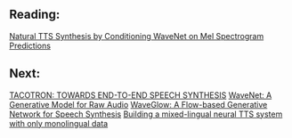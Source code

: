 ﻿## Reading:
[Natural TTS Synthesis by Conditioning WaveNet on Mel Spectrogram Predictions][1]

## Next:
[TACOTRON: TOWARDS END-TO-END SPEECH SYNTHESIS][2]
[WaveNet: A Generative Model for Raw Audio][3]
[WaveGlow: A Flow-based Generative Network for Speech Synthesis][4]
[Building a mixed-lingual neural TTS system with only monolingual data][5]


  [1]: https://arxiv.org/abs/1712.05884
  [2]: https://arxiv.org/pdf/1703.10135.pdf
  [3]: https://arxiv.org/abs/1609.03499
  [4]: https://arxiv.org/abs/1811.00002
  [5]: https://arxiv.org/abs/1904.06063